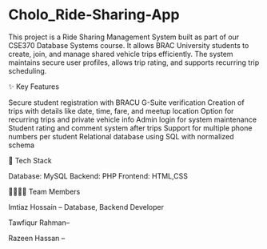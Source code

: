 # Cholo_Ride-Sharing-App

This project is a Ride Sharing Management System built as part of our CSE370 Database Systems course. It allows BRAC University students to create, join, and manage shared vehicle trips efficiently. The system maintains secure user profiles, allows trip rating, and supports recurring trip scheduling.

✨ Key Features

Secure student registration with BRACU G-Suite verification
Creation of trips with details like date, time, fare, and meetup location
Option for recurring trips and private vehicle info
Admin login for system maintenance
Student rating and comment system after trips
Support for multiple phone numbers per student
Relational database using SQL with normalized schema

🔧 Tech Stack

Database: MySQL
Backend: PHP
Frontend: HTML,CSS


👨‍👩‍👧‍👦 Team Members

Imtiaz Hossain – Database, Backend Developer

Tawfiqur Rahman– 

Razeen Hassan – 
